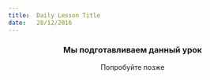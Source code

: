 ```yaml
---
title:  Daily Lesson Title
date:   28/12/2016
---
```


### <center>Мы подготавливаем данный урок</center> 

 <center>Попробуйте позже</center>